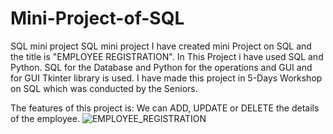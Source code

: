 # Mini-Project-of-SQL
SQL mini project
SQL mini project I have created mini Project on SQL and the title is "EMPLOYEE REGISTRATION". 
In This Project i have used SQL and Python. SQL for the Database and Python for the operations and GUI and for GUI Tkinter library is used.
I have made this project in 5-Days Workshop on SQL which was conducted by the Seniors.

The features of this project is: We can ADD, UPDATE or DELETE the details of the employee. 
![EMPLOYEE_REGISTRATION](https://github.com/MohammadFurquan/Mini-Project-of-SQL/assets/113228830/3910d877-e4c2-4d45-8fc5-3bb3563f8dc9)
